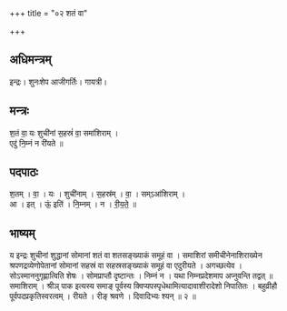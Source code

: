+++
title = "०२ शतं वा"

+++
## अधिमन्त्रम्
इन्द्रः। शुनःशेप आजीगर्तिः। गायत्री।

## मन्त्रः
श॒तं वा॒ यः शुची॑नां स॒हस्रं॑ वा॒ समा॑शिराम् ।  
एदु॑ नि॒म्नं न री॑यते ॥

## पदपाठः
श॒तम् । वा॒ । यः । शुची॑नाम् । स॒हस्र॑म् । वा॒ । सम्ऽआ॑शिराम् ।  
आ । इत् । ऊं॒ इति॑ । नि॒म्नम् । न । री॒य॒ते॒ ॥

## भाष्यम्
य इन्द्रः शुचीनां शुद्धानां सोमानां शतं वा शतसङ्ख्याकं समूहं वा । समाशिरां समीचीनेनाशिराख्येन श्रपणद्रव्येणोपेतानां सोमानां सहस्रं वा सहस्रसङ्ख्याकं समूहं वा एदुरीयते । अगच्छत्येव । सोऽस्माननुगृह्णात्विति शेषः । सोमप्राप्तौ दृष्टान्तः । निम्नं न । यथा निम्नप्रदेशमाप अप्नुवन्ति तद्वत् ॥ समाशिराम् । श्रीञ् पाक इत्यस्य समाङ् पूर्वस्य क्विप्यपस्पृधेथामित्यादावाशीरादेशो निपातितः । बहुव्रीहौ पूर्वपदप्रकृतिस्वरत्वम् । रीयते । रीङ् श्रवणे । दिवादिभ्यः श्यन् ॥ २ ॥